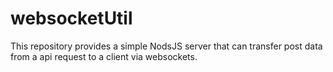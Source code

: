 # websocketUtil
This repository provides a simple NodsJS server that can transfer post data from a api request to a client via websockets. 
